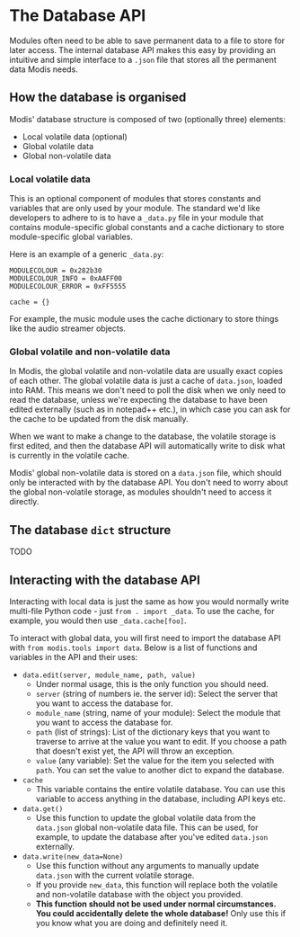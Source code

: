 # The Database API

Modules often need to be able to save permanent data to a file to store for later access. The internal database API makes this easy by providing an intuitive and simple interface to a `.json` file that stores all the permanent data Modis needs.

## How the database is organised

Modis' database structure is composed of two (optionally three) elements:

* Local volatile data (optional)
* Global volatile data
* Global non-volatile data

### Local volatile data

This is an optional component of modules that stores constants and variables that are only used by your module. The standard we'd like developers to adhere to is to have a `_data.py` file in your module that contains module-specific global constants and a cache dictionary to store module-specific global variables.

Here is an example of a generic `_data.py`:

```
MODULECOLOUR = 0x282b30
MODULECOLOUR_INFO = 0xAAFF00
MODULECOLOUR_ERROR = 0xFF5555

cache = {}
```

For example, the music module uses the cache dictionary to store things like the audio streamer objects.

### Global volatile and non-volatile data

In Modis, the global volatile and non-volatile data are usually exact copies of each other. The global volatile data is just a cache of `data.json`, loaded into RAM. This means we don't need to poll the disk when we only need to read the database, unless we're expecting the database to have been edited externally (such as in notepad++ etc.), in which case you can ask for the cache to be updated from the disk manually.

When we want to make a change to the database, the volatile storage is first edited, and then the database API will automatically write to disk what is currently in the volatile cache.

Modis' global non-volatile data is stored on a `data.json` file, which should only be interacted with by the database API. You don't need to worry about the global non-volatile storage, as modules shouldn't need to access it directly.

## The database `dict` structure

TODO

## Interacting with the database API

Interacting with local data is just the same as how you would normally write multi-file Python code - just `from . import _data`. To use the cache, for example, you would then use `_data.cache[foo]`.

To interact with global data, you will first need to import the database API with `from modis.tools import data`. Below is a list of functions and variables in the API and their uses:

* `data.edit(server, module_name, path, value)`
    * Under normal usage, this is the only function you should need.
    * `server` (string of numbers ie. the server id): Select the server that you want to access the database for.
    * `module_name` (string, name of your module): Select the module that you want to access the database for.
    * `path` (list of strings): List of the dictionary keys that you want to traverse to arrive at the value you want to edit. If you choose a path that doesn't exist yet, the API will throw an exception.
    * `value` (any variable): Set the value for the item you selected with `path`. You can set the value to another dict to expand the database.
* `cache`
    * This variable contains the entire volatile database. You can use this variable to access anything in the database, including API keys etc.
* `data.get()`
    * Use this function to update the global volatile data from the `data.json` global non-volatile data file. This can be used, for example, to update the database after you've edited `data.json` externally.
* `data.write(new_data=None)`
    * Use this function without any arguments to manually update `data.json` with the current volatile storage.
    * If you provide `new_data`, this function will replace both the volatile and non-volatile database with the object you provided.
    * **This function should not be used under normal circumstances. You could accidentally delete the whole database!** Only use this if you know what you are doing and definitely need it.